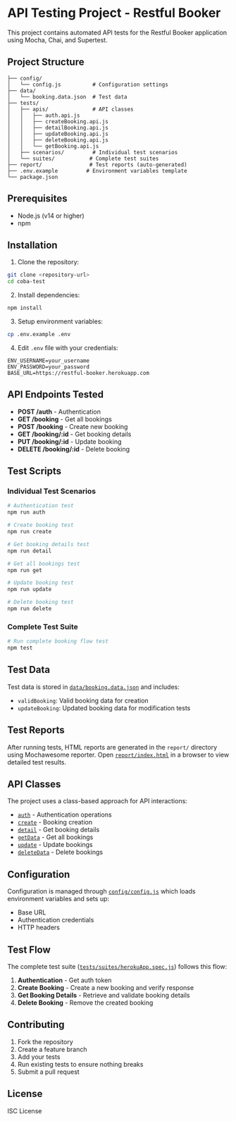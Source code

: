 # API Testing Project - Restful Booker

This project contains automated API tests for the Restful Booker application using Mocha, Chai, and Supertest.

## Project Structure

```
├── config/
│   └── config.js          # Configuration settings
├── data/
│   └── booking.data.json  # Test data
├── tests/
│   ├── apis/              # API classes
│   │   ├── auth.api.js
│   │   ├── createBooking.api.js
│   │   ├── detailBooking.api.js
│   │   ├── updateBooking.api.js
│   │   ├── deleteBooking.api.js
│   │   └── getBooking.api.js
│   ├── scenarios/         # Individual test scenarios
│   └── suites/           # Complete test suites
├── report/               # Test reports (auto-generated)
├── .env.example         # Environment variables template
└── package.json
```

## Prerequisites

- Node.js (v14 or higher)
- npm

## Installation

1. Clone the repository:
```bash
git clone <repository-url>
cd coba-test
```

2. Install dependencies:
```bash
npm install
```

3. Setup environment variables:
```bash
cp .env.example .env
```

4. Edit `.env` file with your credentials:
```
ENV_USERNAME=your_username
ENV_PASSWORD=your_password
BASE_URL=https://restful-booker.herokuapp.com
```

## API Endpoints Tested

- **POST /auth** - Authentication
- **GET /booking** - Get all bookings
- **POST /booking** - Create new booking
- **GET /booking/:id** - Get booking details
- **PUT /booking/:id** - Update booking
- **DELETE /booking/:id** - Delete booking

## Test Scripts

### Individual Test Scenarios

```bash
# Authentication test
npm run auth

# Create booking test
npm run create

# Get booking details test
npm run detail

# Get all bookings test
npm run get

# Update booking test
npm run update

# Delete booking test
npm run delete
```

### Complete Test Suite

```bash
# Run complete booking flow test
npm test
```

## Test Data

Test data is stored in [`data/booking.data.json`](data/booking.data.json) and includes:
- `validBooking`: Valid booking data for creation
- `updateBooking`: Updated booking data for modification tests

## Test Reports

After running tests, HTML reports are generated in the `report/` directory using Mochawesome reporter. Open [`report/index.html`](report/index.html) in a browser to view detailed test results.

## API Classes

The project uses a class-based approach for API interactions:

- [`auth`](tests/apis/auth.api.js) - Authentication operations
- [`create`](tests/apis/createBooking.api.js) - Booking creation
- [`detail`](tests/apis/detailBooking.api.js) - Get booking details
- [`getData`](tests/apis/getBooking.api.js) - Get all bookings
- [`update`](tests/apis/updateBooking.api.js) - Update bookings
- [`deleteData`](tests/apis/deleteBooking.api.js) - Delete bookings

## Configuration

Configuration is managed through [`config/config.js`](config/config.js) which loads environment variables and sets up:
- Base URL
- Authentication credentials
- HTTP headers

## Test Flow

The complete test suite ([`tests/suites/herokuApp.spec.js`](tests/suites/herokuApp.spec.js)) follows this flow:

1. **Authentication** - Get auth token
2. **Create Booking** - Create a new booking and verify response
3. **Get Booking Details** - Retrieve and validate booking details
4. **Delete Booking** - Remove the created booking

## Contributing

1. Fork the repository
2. Create a feature branch
3. Add your tests
4. Run existing tests to ensure nothing breaks
5. Submit a pull request

## License

ISC License
